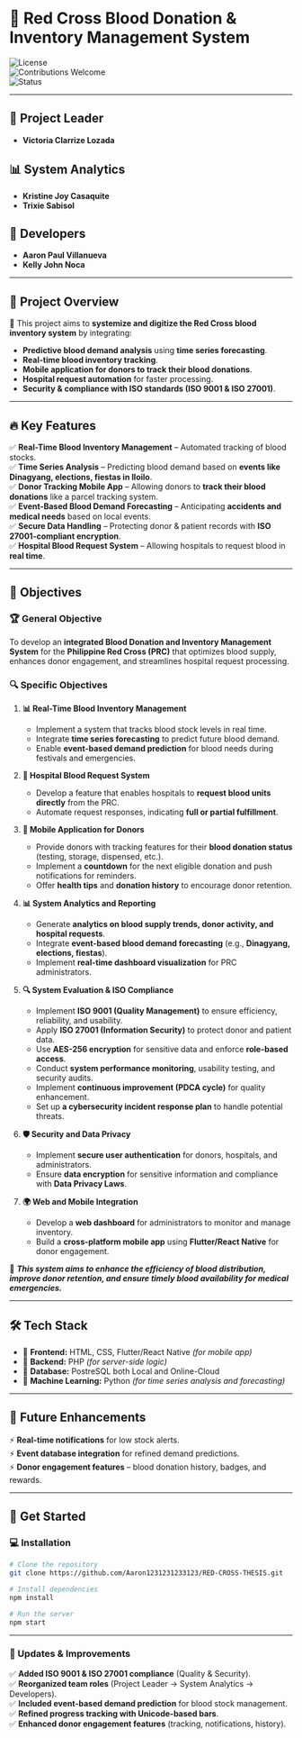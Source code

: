 # 🏥 **Red Cross Blood Donation & Inventory Management System**  

![License](https://img.shields.io/badge/License-MIT-green.svg)  
![Contributions Welcome](https://img.shields.io/badge/Contributions-Welcome-blue.svg)  
![Status](https://img.shields.io/badge/Status-Under%20Development-yellow)  

---

## 👑 **Project Leader**  
- **Victoria Clarrize Lozada**  

## 📊 **System Analytics**  
- **Kristine Joy Casaquite**  
- **Trixie Sabisol**  

## 👥 **Developers**  
- **Aaron Paul Villanueva**  
- **Kelly John Noca**  

---

## 📖 **Project Overview**  
🚀 This project aims to **systemize and digitize the Red Cross blood inventory system** by integrating:  
- **Predictive blood demand analysis** using **time series forecasting**.  
- **Real-time blood inventory tracking**.  
- **Mobile application for donors to track their blood donations**.  
- **Hospital request automation** for faster processing.  
- **Security & compliance with ISO standards (ISO 9001 & ISO 27001)**.  

---

## 🔥 **Key Features**  
✅ **Real-Time Blood Inventory Management** – Automated tracking of blood stocks.  
✅ **Time Series Analysis** – Predicting blood demand based on **events like Dinagyang, elections, fiestas in Iloilo**.  
✅ **Donor Tracking Mobile App** – Allowing donors to **track their blood donations** like a parcel tracking system.  
✅ **Event-Based Blood Demand Forecasting** – Anticipating **accidents and medical needs** based on local events.  
✅ **Secure Data Handling** – Protecting donor & patient records with **ISO 27001-compliant encryption**.  
✅ **Hospital Blood Request System** – Allowing hospitals to request blood in **real time**.  

---

## 🎯 **Objectives**  

### 🏆 **General Objective**  
To develop an **integrated Blood Donation and Inventory Management System** for the **Philippine Red Cross (PRC)** that optimizes blood supply, enhances donor engagement, and streamlines hospital request processing.  

### 🔍 **Specific Objectives**  

1. **📊 Real-Time Blood Inventory Management**  
   - Implement a system that tracks blood stock levels in real time.  
   - Integrate **time series forecasting** to predict future blood demand.  
   - Enable **event-based demand prediction** for blood needs during festivals and emergencies.  

2. **🏥 Hospital Blood Request System**  
   - Develop a feature that enables hospitals to **request blood units directly** from the PRC.  
   - Automate request responses, indicating **full or partial fulfillment**.  

3. **📱 Mobile Application for Donors**  
   - Provide donors with tracking features for their **blood donation status** (testing, storage, dispensed, etc.).  
   - Implement a **countdown** for the next eligible donation and push notifications for reminders.  
   - Offer **health tips** and **donation history** to encourage donor retention.  

4. **📊 System Analytics and Reporting**  
   - Generate **analytics on blood supply trends, donor activity, and hospital requests**.  
   - Integrate **event-based blood demand forecasting** (e.g., **Dinagyang, elections, fiestas**).  
   - Implement **real-time dashboard visualization** for PRC administrators.  

5. **🔍 System Evaluation & ISO Compliance**  
   - Implement **ISO 9001 (Quality Management)** to ensure efficiency, reliability, and usability.  
   - Apply **ISO 27001 (Information Security)** to protect donor and patient data.  
   - Use **AES-256 encryption** for sensitive data and enforce **role-based access**.  
   - Conduct **system performance monitoring**, usability testing, and security audits.  
   - Implement **continuous improvement (PDCA cycle)** for quality enhancement.  
   - Set up **a cybersecurity incident response plan** to handle potential threats.  

6. **🛡️ Security and Data Privacy**  
   - Implement **secure user authentication** for donors, hospitals, and administrators.  
   - Ensure **data encryption** for sensitive information and compliance with **Data Privacy Laws**.  

7. **🌍 Web and Mobile Integration**  
   - Develop a **web dashboard** for administrators to monitor and manage inventory.  
   - Build a **cross-platform mobile app** using **Flutter/React Native** for donor engagement.  

🚀 **_This system aims to enhance the efficiency of blood distribution, improve donor retention, and ensure timely blood availability for medical emergencies._**  

---

## 🛠️ **Tech Stack**  
- 🔹 **Frontend:** HTML, CSS, Flutter/React Native *(for mobile app)*  
- 🔹 **Backend:** PHP *(for server-side logic)*  
- 🔹 **Database:** PostreSQL both Local and Online-Cloud
- 🔹 **Machine Learning:** Python *(for time series analysis and forecasting)*  

---

## 📌 **Future Enhancements**  
⚡ **Real-time notifications** for low stock alerts.  
⚡ **Event database integration** for refined demand predictions.  
⚡ **Donor engagement features** – blood donation history, badges, and rewards.  

---

## 🚀 **Get Started**  
### 💻 Installation  
```bash
# Clone the repository
git clone https://github.com/Aaron1231231233123/RED-CROSS-THESIS.git

# Install dependencies
npm install  

# Run the server
npm start  
```

---

### **🔹 Updates & Improvements**
✅ **Added ISO 9001 & ISO 27001 compliance** (Quality & Security).  
✅ **Reorganized team roles** (Project Leader → System Analytics → Developers).  
✅ **Included event-based demand prediction** for blood stock management.  
✅ **Refined progress tracking with Unicode-based bars**.  
✅ **Enhanced donor engagement features** (tracking, notifications, history).  
